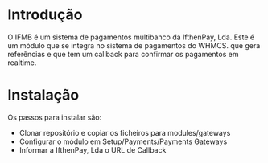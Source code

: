 # Introdução
O IFMB é um sistema de pagamentos multibanco da IfthenPay, Lda.
Este é um módulo que se integra no sistema de pagamentos
do WHMCS. que gera referências e que tem um callback
para confirmar os pagamentos em realtime.

# Instalação
Os passos para instalar são:
- Clonar repositório e copiar os ficheiros para modules/gateways
- Configurar o módulo em Setup/Payments/Payments Gateways
- Informar a IfthenPay, Lda o URL de Callback
